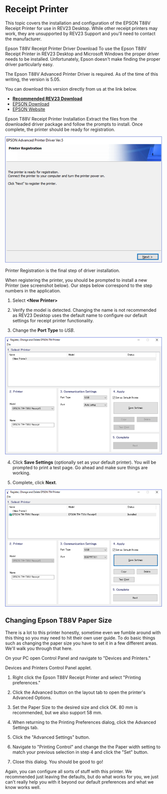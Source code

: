# Receipt Printer

This topic covers the installation and configuration of the EPSON T88V Receipt Printer for use in REV23 Desktop. While other receipt printers may work, they are unsupported by REV23 Support and you'll need to contact the manufacturer.

Epson T88V Receipt Printer Driver Download
To use the Epson T88V Receipt Printer in REV23 Desktop and Microsoft Windows the proper driver needs to be installed. Unfortunately, Epson doesn't make finding the proper driver particularly easy.

The Epson T88V Advanced Printer Driver is required. As of the time of this writing, the version is 5.05.

You can download this version directly from us at the link below.

- [**Recommended REV23 Download**](http://download.rev23.com/public/hardware/apd_505r1_t88v_ewm.zip)
- [EPSON Download](https://epson.com/Support/Point-of-Sale/Receipt-Printers/Epson-TM-T88V/s/SPT_C31CA85011)
- [EPSON Website](http://www.epson.com)

Epson T88V Receipt Printer Installation
Extract the files from the downloaded driver package and follow the prompts to install. Once complete, the printer should be ready for registration.

![REV23 Desktop](img/receipt_printer_1.png)

Printer Registration is the final step of driver installation.

When registering the printer, you should be prompted to install a new Printer (see screenshot below). Our steps below correspond to the step numbers in the application.

1. Select **&lt;New Printer&gt;**

2. Verify the model is detected. Changing the name is not recommended as REV23 Desktop uses the default name to configure our default settings for receipt printer functionality.

3. Change the **Port Type** to *USB*.

![REV23 Desktop](img/receipt_printer_2.png)

4. Click **Save Settings** (optionally set as your default printer). You will be prompted to print a test page. Go ahead and make sure things are working.

5. Complete, click **Next**.

![REV23 Desktop](img/receipt_printer_3.png)

## Changing Epson T88V Paper Size

There is a lot to this printer honestly, sometime even we fumble around with this thing so you may need to hit their own user guide. To do basic things such as changing the paper size you have to set it in a few different areas. We'll walk you through that here.

On your PC open Control Panel and navigate to "Devices and Printers."

Devices and Printers Control Panel applet.

1. Right click the Epson T88V Receipt Printer and select "Printing preferences."

2. Click the Advanced button on the layout tab to open the printer's Advanced Options.

3. Set the Paper Size to the desired size and click OK. 80 mm is recommended, but we also support 58 mm.

4. When returning to the Printing Preferences dialog, click the Advanced Settings tab.

5. Click the "Advanced Settings" button.

6. Navigate to "Printing Control" and change the the Paper width setting to match your previous selection in step 4 and click the "Set" button.

7. Close this dialog. You should be good to go!

Again, you can configure all sorts of stuff with this printer. We recommended just leaving the defaults, but do what works for you, we just can't really help you with it beyond our default preferences and what we know works well.